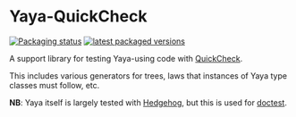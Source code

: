 # Yaya-QuickCheck

[![Packaging status](https://repology.org/badge/tiny-repos/haskell:yaya-quickcheck.svg)](https://repology.org/project/haskell:yaya-quickcheck/versions)
[![latest packaged versions](https://repology.org/badge/latest-versions/haskell:yaya-quickcheck.svg)](https://repology.org/project/haskell:yaya-quickcheck/versions)

A support library for testing Yaya-using code with [QuickCheck](https://github.com/nick8325/quickcheck#readme).

This includes various generators for trees, laws that instances of Yaya type classes must follow, etc.

**NB**: Yaya itself is largely tested with [Hedgehog](https://github.com/hedgehogqa/haskell-hedgehog#readme), but this is used for [doctest](https://github.com/sol/doctest#readme).
